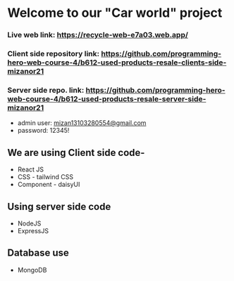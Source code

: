 # Welcome to our "Car world" project


### Live web link: https://recycle-web-e7a03.web.app/
### Client side repository link: https://github.com/programming-hero-web-course-4/b612-used-products-resale-clients-side-mizanor21
### Server side repo. link: https://github.com/programming-hero-web-course-4/b612-used-products-resale-server-side-mizanor21

* admin user: mizan13103280554@gmail.com
* password: 12345!

## We are using Client side code-
* React JS
* CSS - tailwind CSS
* Component - daisyUI

## Using server side code 
* NodeJS
* ExpressJS

## Database use
* MongoDB

